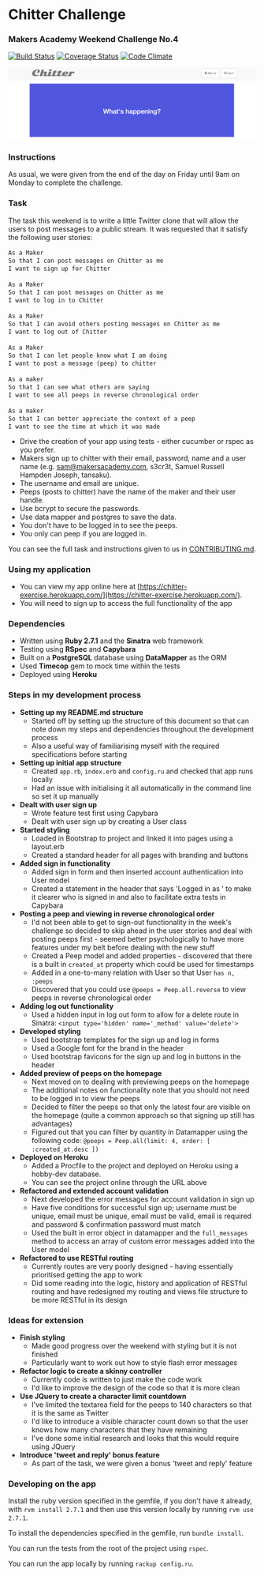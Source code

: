 # Chitter Challenge
### Makers Academy Weekend Challenge No.4

[![Build Status](https://travis-ci.org/KatHicks/chitter-challenge.svg?branch=master)](https://travis-ci.org/KatHicks/chitter-challenge) [![Coverage Status](https://coveralls.io/repos/github/KatHicks/chitter-challenge/badge.svg?branch=master)](https://coveralls.io/github/KatHicks/chitter-challenge?branch=master) [![Code Climate](https://codeclimate.com/github/KatHicks/chitter-challenge/badges/gpa.svg)](https://codeclimate.com/github/KatHicks/chitter-challenge)

![Chitter Landing Page](/docs/landing_page.png?raw=true "Screenshot of landing page")

### Instructions

As usual, we were given from the end of the day on Friday until 9am on Monday to complete the challenge.

### Task

The task this weekend is to write a little Twitter clone that will allow the users to post messages to a public stream. It was requested that it satisfy the following user stories:

```
As a Maker
So that I can post messages on Chitter as me
I want to sign up for Chitter

As a Maker
So that I can post messages on Chitter as me
I want to log in to Chitter

As a Maker
So that I can avoid others posting messages on Chitter as me
I want to log out of Chitter

As a Maker
So that I can let people know what I am doing  
I want to post a message (peep) to chitter

As a maker
So that I can see what others are saying  
I want to see all peeps in reverse chronological order

As a maker
So that I can better appreciate the context of a peep
I want to see the time at which it was made
```

* Drive the creation of your app using tests - either cucumber or rspec as you prefer.
* Makers sign up to chitter with their email, password, name and a user name (e.g. sam@makersacademy.com, s3cr3t, Samuel Russell Hampden Joseph, tansaku).
* The username and email are unique.
* Peeps (posts to chitter) have the name of the maker and their user handle.
* Use bcrypt to secure the passwords.
* Use data mapper and postgres to save the data.
* You don't have to be logged in to see the peeps.
* You only can peep if you are logged in.

You can see the full task and instructions given to us in [CONTRIBUTING.md](chitter-challenge/CONTRIBUTING.md).

### Using my application

* You can view my app online here at [https://chitter-exercise.herokuapp.com/](https://chitter-exercise.herokuapp.com/).
* You will need to sign up to access the full functionality of the app

### Dependencies

* Written using **Ruby 2.7.1** and the **Sinatra** web framework
* Testing using **RSpec** and **Capybara**
* Built on a **PostgreSQL** database using **DataMapper** as the ORM
* Used **Timecop** gem to mock time within the tests
* Deployed using **Heroku**

### Steps in my development process

* **Setting up my README.md structure**
  * Started off by setting up the structure of this document so that can note down my steps and dependencies throughout the development process
  * Also a useful way of familiarising myself with the required specifications before starting
* **Setting up initial app structure**
  * Created `app.rb`, `index.erb` and `config.ru` and checked that app runs locally
  * Had an issue with initialising it all automatically in the command line so set it up manually
* **Dealt with user sign up**
  * Wrote feature test first using Capybara
  * Dealt with user sign up by creating a User class
* **Started styling**
  * Loaded in Bootstrap to project and linked it into pages using a layout.erb
  * Created a standard header for all pages with branding and buttons
* **Added sign in functionality**
  * Added sign in form and then inserted account authentication into User model
  * Created a statement in the header that says 'Logged in as <name>' to make it clearer who is signed in and also to facilitate extra tests in Capybara
* **Posting a peep and viewing in reverse chronological order**
  * I'd not been able to get to sign-out functionality in the week's challenge so decided to skip ahead in the user stories and deal with posting peeps first - seemed better psychologically to have more features under my belt before dealing with the new stuff
  * Created a Peep model and added properties - discovered that there is a built in `created_at` property which could be used for timestamps
  * Added in a one-to-many relation with User so that User `has n, :peeps`
  * Discovered that you could use `@peeps = Peep.all.reverse` to view peeps in reverse chronological order
* **Adding log out functionality**
  * Used a hidden input in log out form to allow for a delete route in Sinatra: `<input type='hidden' name='_method' value='delete'>`
* **Developed styling**
  * Used bootstrap templates for the sign up and log in forms
  * Used a Google font for the brand in the header
  * Used bootstrap favicons for the sign up and log in buttons in the header
* **Added preview of peeps on the homepage**
  * Next moved on to dealing with previewing peeps on the homepage
  * The additional notes on functionality note that you should not need to be logged in to view the peeps
  * Decided to filter the peeps so that only the latest four are visible on the homepage (quite a common approach so that signing up still has advantages)
  * Figured out that you can filter by quantity in Datamapper using the following code: `@peeps = Peep.all(limit: 4, order: [ :created_at.desc ])`
* **Deployed on Heroku**
  * Added a Procfile to the project and deployed on Heroku using a hobby-dev database.
  * You can see the project online through the URL above
* **Refactored and extended account validation**
  * Next developed the error messages for account validation in sign up
  * Have five conditions for successful sign up; username must be unique, email must be unique, email must be valid, email is required and password & confirmation password must match
  * Used the built in error object in datamapper and the `full_messages` method to access an array of custom error messages added into the User model
* **Refactored to use RESTful routing**
  * Currently routes are very poorly designed - having essentially prioritised getting the app to work
  * Did some reading into the logic, history and application of RESTful routing and have redesigned my routing and views file structure to be more RESTful in its design

### Ideas for extension

* **Finish styling**
  * Made good progress over the weekend with styling but it is not finished
  * Particularly want to work out how to style flash error messages
* **Refactor logic to create a skinny controller**
  * Currently code is written to just make the code work
  * I'd like to improve the design of the code so that it is more clean
* **Use JQuery to create a character limit countdown**
  * I've limited the textarea field for the peeps to 140 characters so that it is the same as Twitter
  * I'd like to introduce a visible character count down so that the user knows how many characters that they have remaining
  * I've done some initial research and looks that this would require using JQuery
* **Introduce 'tweet and reply' bonus feature**
  * As part of the task, we were given a bonus 'tweet and reply' feature

### Developing on the app

Install the ruby version specified in the gemfile, if you don't have it already, with `rvm install 2.7.1` and then use this version locally by running `rvm use 2.7.1`.

To install the dependencies specified in the gemfile, run `bundle install`.

You can run the tests from the root of the project using `rspec`.

You can run the app locally by running `rackup config.ru`.

